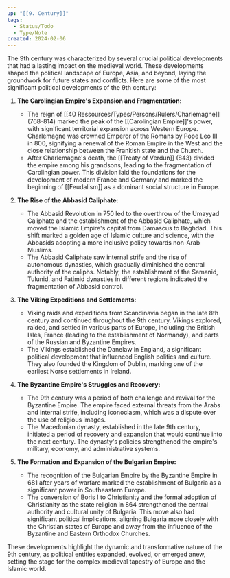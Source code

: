 ```yaml
---
up: "[[9. Century]]"
tags:
  - Status/Todo
  - Type/Note
created: 2024-02-06
---
```

The 9th century was characterized by several crucial political developments that had a lasting impact on the medieval world. These developments shaped the political landscape of Europe, Asia, and beyond, laying the groundwork for future states and conflicts. Here are some of the most significant political developments of the 9th century:

1. **The Carolingian Empire's Expansion and Fragmentation:**
   - The reign of [[40 Ressources/Types/Persons/Rulers/Charlemagne]] (768-814) marked the peak of the [[Carolingian Empire]]'s power, with significant territorial expansion across Western Europe. Charlemagne was crowned Emperor of the Romans by Pope Leo III in 800, signifying a renewal of the Roman Empire in the West and the close relationship between the Frankish state and the Church.
   - After Charlemagne's death, the [[Treaty of Verdun]] (843) divided the empire among his grandsons, leading to the fragmentation of Carolingian power. This division laid the foundations for the development of modern France and Germany and marked the beginning of [[Feudalism]] as a dominant social structure in Europe.

2. **The Rise of the Abbasid Caliphate:**
   - The Abbasid Revolution in 750 led to the overthrow of the Umayyad Caliphate and the establishment of the Abbasid Caliphate, which moved the Islamic Empire's capital from Damascus to Baghdad. This shift marked a golden age of Islamic culture and science, with the Abbasids adopting a more inclusive policy towards non-Arab Muslims.
   - The Abbasid Caliphate saw internal strife and the rise of autonomous dynasties, which gradually diminished the central authority of the caliphs. Notably, the establishment of the Samanid, Tulunid, and Fatimid dynasties in different regions indicated the fragmentation of Abbasid control.

3. **The Viking Expeditions and Settlements:**
   - Viking raids and expeditions from Scandinavia began in the late 8th century and continued throughout the 9th century. Vikings explored, raided, and settled in various parts of Europe, including the British Isles, France (leading to the establishment of Normandy), and parts of the Russian and Byzantine Empires.
   - The Vikings established the Danelaw in England, a significant political development that influenced English politics and culture. They also founded the Kingdom of Dublin, marking one of the earliest Norse settlements in Ireland.

4. **The Byzantine Empire's Struggles and Recovery:**
   - The 9th century was a period of both challenge and revival for the Byzantine Empire. The empire faced external threats from the Arabs and internal strife, including iconoclasm, which was a dispute over the use of religious images.
   - The Macedonian dynasty, established in the late 9th century, initiated a period of recovery and expansion that would continue into the next century. The dynasty's policies strengthened the empire's military, economy, and administrative systems.

5. **The Formation and Expansion of the Bulgarian Empire:**
   - The recognition of the Bulgarian Empire by the Byzantine Empire in 681 after years of warfare marked the establishment of Bulgaria as a significant power in Southeastern Europe.
   - The conversion of Boris I to Christianity and the formal adoption of Christianity as the state religion in 864 strengthened the central authority and cultural unity of Bulgaria. This move also had significant political implications, aligning Bulgaria more closely with the Christian states of Europe and away from the influence of the Byzantine and Eastern Orthodox Churches.

These developments highlight the dynamic and transformative nature of the 9th century, as political entities expanded, evolved, or emerged anew, setting the stage for the complex medieval tapestry of Europe and the Islamic world.